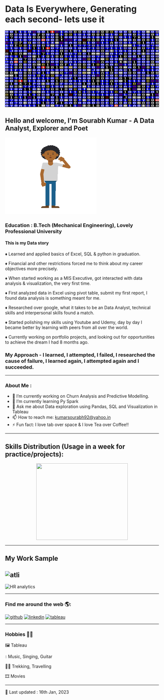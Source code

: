 # Data Is Everywhere, Generating each second- lets use it
<p align = "right"><img src= "https://github.com/sou7500/sou7500/blob/main/giphy.gif" width = "1000" height="250"/></p>

## Hello and welcome, I'm Sourabh Kumar - A Data Analyst, Explorer and Poet

<p align = "left"><img src="https://github.com/sou7500/sou7500/blob/main/11-56-56-209_512.webp" width="300" height="250"/></p>

### Education : B.Tech (Mechanical Engineering), Lovely Professional University

#### This is my Data story

♦ Learned and applied basics of Excel, SQL & python in graduation.

♦ Financial and other restrictions forced me to think about my career objectives more precisely.

♦ When started working as a MIS Executive, got interacted with data analysis & visualization, the very first time.

♦ First analyzed data in Excel using pivot table, submit my first report, I found data analysis is something meant for me.

♦ Researched over google, what it takes to be an Data Analyst, technical skills and interpersonal skills found a match.

♦ Started polishing my skills using Youtube and Udemy, day by day I became better by learning with peers from all over the world.

♦ Currently working on portfolio projects, and looking out for opportunities to achieve the dream I had 8 months ago.

### My Approach -  I learned, I attempted, I failed, I researched the cause of failure, I learned again, I attempted again and I succeeded.

----

### About Me :

- 🔭 I’m currently working on Churn Analysis and Predictive Modelling.
- 🌱 I’m currently learning Py Spark
- 💬 Ask me about Data exploration using Pandas, SQL and Visualization in Tableau 
- 📫 How to reach me: kumarsourabh92@yahoo.in 
- ⚡ Fun fact: I love tab over space & I love Tea over Coffee!! 

-----

## Skills Distribution (Usage in a week for practice/projects): 

<p align ="center"><img src="https://user-images.githubusercontent.com/109259266/208537040-ff92d320-b3aa-4816-ba6f-d30d5393ad4f.png" width ="300"  height="250"></p>

------

## My Work Sample 
![atli](https://user-images.githubusercontent.com/109259266/211861352-a6aa40ef-0856-4d9e-8549-fa6a31d75f01.png)
-----
![HR analytics](https://user-images.githubusercontent.com/109259266/211861413-81c221b8-c6ff-4334-bc71-49bce262bb44.PNG)


-----
### Find me around the web 🌎: 

[<img src='https://user-images.githubusercontent.com/109259266/208538083-c823d701-9c96-40e9-8e47-af6cc03d6150.png' alt='github' height='70'>](https://github.com/Sou7500)  [<img src='https://user-images.githubusercontent.com/109259266/208538362-37ef372c-befd-4a3d-9ba1-d18f1fd2f64b.png' alt='linkedin' height='70'>](https://www.linkedin.com/in/Sou7500/)  [<img src='https://user-images.githubusercontent.com/109259266/208538650-8628eeb3-5621-4fcd-9ed8-4f8d4b2e4b0c.png' alt='tableau' height='60'>](https://public.tableau.com/app/profile/sourabh3075)  

-----
### Hobbies 🙋‍♂️

🖼 Tableau

💧  Music, Singing, Guitar

🏃‍♂️ Trekking, Travelling

🎞 Movies

-----


🔋 Last updated : 16th Jan, 2023


